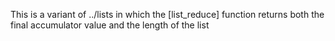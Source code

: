 This is a variant of ../lists in which the [list_reduce] function returns both the 
final accumulator value and the length of the list
